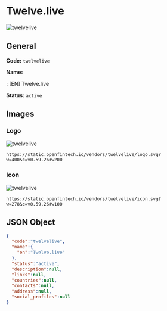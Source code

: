 
# Twelve.live 
![twelvelive](https://static.openfintech.io/vendors/twelvelive/logo.svg?w=400&c=v0.59.26#w200)  

## General 
 
**Code:** `twelvelive` 
 
**Name:** 
 
:	[EN] Twelve.live 
 
**Status:** `active` 
 

## Images 

### Logo 
 
![twelvelive](https://static.openfintech.io/vendors/twelvelive/logo.svg?w=400&c=v0.59.26#w200)  

```
https://static.openfintech.io/vendors/twelvelive/logo.svg?w=400&c=v0.59.26#w200
```  

### Icon 
 
![twelvelive](https://static.openfintech.io/vendors/twelvelive/icon.svg?w=278&c=v0.59.26#w100)  

```
https://static.openfintech.io/vendors/twelvelive/icon.svg?w=278&c=v0.59.26#w100
```  

## JSON Object 

```json
{
  "code":"twelvelive",
  "name":{
    "en":"Twelve.live"
  },
  "status":"active",
  "description":null,
  "links":null,
  "countries":null,
  "contacts":null,
  "address":null,
  "social_profiles":null
}
```  
